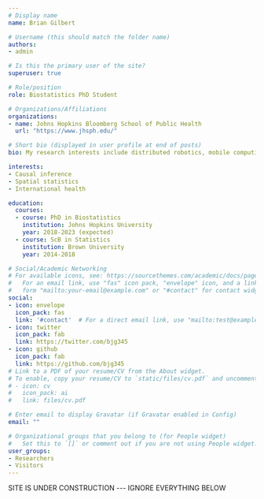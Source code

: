 ```yaml
---
# Display name
name: Brian Gilbert

# Username (this should match the folder name)
authors:
- admin

# Is this the primary user of the site?
superuser: true

# Role/position
role: Biostatistics PhD Student

# Organizations/Affiliations
organizations:
- name: Johns Hopkins Bloomberg School of Public Health
  url: "https://www.jhsph.edu/"

# Short bio (displayed in user profile at end of posts)
bio: My research interests include distributed robotics, mobile computing and programmable matter.

interests:
- Causal inference
- Spatial statistics
- International health

education:
  courses:
  - course: PhD in Biostatistics
    institution: Johns Hopkins University
    year: 2018-2023 (expected)
  - course: ScB in Statistics
    institution: Brown University
    year: 2014-2018

# Social/Academic Networking
# For available icons, see: https://sourcethemes.com/academic/docs/page-builder/#icons
#   For an email link, use "fas" icon pack, "envelope" icon, and a link in the
#   form "mailto:your-email@example.com" or "#contact" for contact widget.
social:
- icon: envelope
  icon_pack: fas
  link: '#contact'  # For a direct email link, use "mailto:test@example.org".
- icon: twitter
  icon_pack: fab
  link: https://twitter.com/bjg345
- icon: github
  icon_pack: fab
  link: https://github.com/bjg345
# Link to a PDF of your resume/CV from the About widget.
# To enable, copy your resume/CV to `static/files/cv.pdf` and uncomment the lines below.
# - icon: cv
#   icon_pack: ai
#   link: files/cv.pdf

# Enter email to display Gravatar (if Gravatar enabled in Config)
email: ""

# Organizational groups that you belong to (for People widget)
#   Set this to `[]` or comment out if you are not using People widget.
user_groups:
- Researchers
- Visitors
---
```


SITE IS UNDER CONSTRUCTION --- IGNORE EVERYTHING BELOW